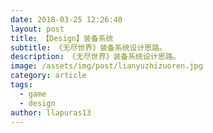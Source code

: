 ```yaml
---
date: 2018-03-25 12:26:40
layout: post
title: 【Design】装备系统
subtitle: 《无尽世界》装备系统设计思路。
description: 《无尽世界》装备系统设计思路。
image: /assets/img/post/lianyuzhizuoren.jpg
category: article
tags:
  - game
  - design
author: llapuras13
---
```





